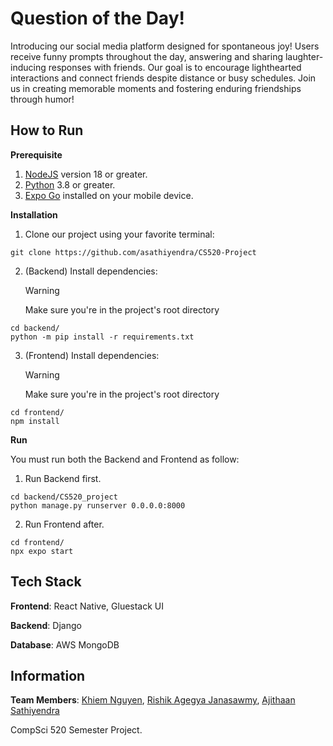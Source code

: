 # Question of the Day!

Introducing our social media platform designed for spontaneous joy! Users receive funny prompts throughout the day, answering and sharing laughter-inducing responses with friends. Our goal is to encourage lighthearted interactions and connect friends despite distance or busy schedules. Join us in creating memorable moments and fostering enduring friendships through humor!

## How to Run

**Prerequisite**

1. [NodeJS](https://nodejs.org/en/) version 18 or greater.
2. [Python](https://www.python.org/) 3.8 or greater.
3. [Expo Go](https://expo.dev/client) installed on your mobile device.

**Installation**

1. Clone our project using your favorite terminal:

```
git clone https://github.com/asathiyendra/CS520-Project
```

2. (Backend) Install dependencies:
   > [!WARNING]
   > Make sure you're in the project's root directory

```
cd backend/
python -m pip install -r requirements.txt
```

3. (Frontend) Install dependencies:
   > [!WARNING]
   > Make sure you're in the project's root directory

```
cd frontend/
npm install
```

**Run**

You must run both the Backend and Frontend as follow:

1. Run Backend first.

```
cd backend/CS520_project
python manage.py runserver 0.0.0.0:8000
```

2. Run Frontend after.

```
cd frontend/
npx expo start
```

## Tech Stack

**Frontend**: React Native, Gluestack UI

**Backend**: Django

**Database**: AWS MongoDB

## Information

**Team Members**: [Khiem Nguyen](https://github.com/ntdkhiem), [Rishik Agegya Janasawmy](https://github.com/Rishik-J), [Ajithaan Sathiyendra](https://github.com/asathiyendra)

CompSci 520 Semester Project.
